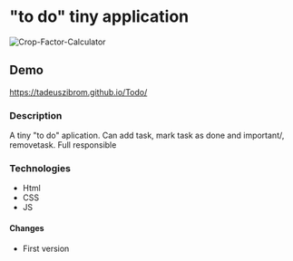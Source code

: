 # "to do" tiny application

![Crop-Factor-Calculator](images/todo.png)
## Demo
https://tadeuszibrom.github.io/Todo/

### Description
A tiny "to do" aplication. Can add task, mark task as done and important/, removetask.
Full responsible 


### Technologies
 - Html
 - CSS
 - JS
 #### Changes
 
- First version
